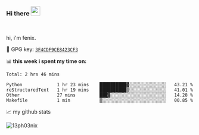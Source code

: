 ### Hi there <img src="https://media.giphy.com/media/hvRJCLFzcasrR4ia7z/giphy.gif" width="25px">

<br />

hi, i'm fenix.

:key: GPG key: [`3F4CDF9CE8423CF3`](https://github.com/13ph03nix.gpg)


📊 **this week i spent my time on:**
<!--START_SECTION:waka-->
```text
Total: 2 hrs 46 mins

Python             1 hr 23 mins    ██████████▓░░░░░░░░░░░░░░   43.21 % 
reStructuredText   1 hr 19 mins    ██████████▒░░░░░░░░░░░░░░   41.01 % 
Other              27 mins         ███▓░░░░░░░░░░░░░░░░░░░░░   14.28 % 
Makefile           1 min           ▒░░░░░░░░░░░░░░░░░░░░░░░░   00.85 % 
```
<!--END_SECTION:waka-->


📈 my github stats

<a>
<img align="center" src="https://github-readme-stats.vercel.app/api?username=13ph03nix&show_icons=true&hide=stars&include_all_commits=true&theme=blueberry" alt="13ph03nix" />
</a>
